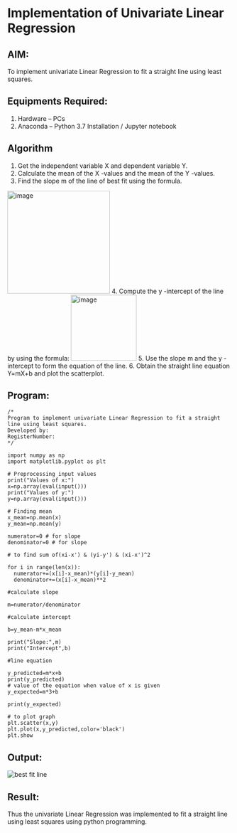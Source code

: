 # Implementation of Univariate Linear Regression
## AIM:
To implement univariate Linear Regression to fit a straight line using least squares.

## Equipments Required:
1. Hardware – PCs
2. Anaconda – Python 3.7 Installation / Jupyter notebook

## Algorithm
1. Get the independent variable X and dependent variable Y.
2. Calculate the mean of the X -values and the mean of the Y -values.
3. Find the slope m of the line of best fit using the formula. 
<img width="231" alt="image" src="https://user-images.githubusercontent.com/93026020/192078527-b3b5ee3e-992f-46c4-865b-3b7ce4ac54ad.png">
4. Compute the y -intercept of the line by using the formula:
<img width="148" alt="image" src="https://user-images.githubusercontent.com/93026020/192078545-79d70b90-7e9d-4b85-9f8b-9d7548a4c5a4.png">
5. Use the slope m and the y -intercept to form the equation of the line.
6. Obtain the straight line equation Y=mX+b and plot the scatterplot.

## Program:
```
/*
Program to implement univariate Linear Regression to fit a straight line using least squares.
Developed by: 
RegisterNumber:  
*/
```
```
import numpy as np
import matplotlib.pyplot as plt

# Preprocessing input values
print("Values of x:")
x=np.array(eval(input()))
print("Values of y:")
y=np.array(eval(input()))

# Finding mean
x_mean=np.mean(x)
y_mean=np.mean(y)

numerator=0 # for slope
denominator=0 # for slope

# to find sum of(xi-x') & (yi-y') & (xi-x')^2

for i in range(len(x)):
  numerator+=(x[i]-x_mean)*(y[i]-y_mean)
  denominator+=(x[i]-x_mean)**2 

#calculate slope

m=numerator/denominator

#calculate intercept

b=y_mean-m*x_mean

print("Slope:",m)
print("Intercept",b)

#line equation

y_predicted=m*x+b
print(y_predicted)
# value of the equation when value of x is given
y_expected=m*3+b

print(y_expected)

# to plot graph
plt.scatter(x,y)
plt.plot(x,y_predicted,color='black')
plt.show
```

## Output:
![best fit line](sam.png)


## Result:
Thus the univariate Linear Regression was implemented to fit a straight line using least squares using python programming.

